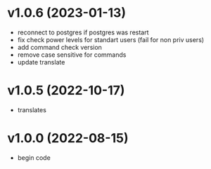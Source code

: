 # v1.0.6 (2023-01-13)

* reconnect to postgres if postgres was restart
* fix check power levels for standart users (fail for non priv users)
* add command check version
* remove case sensitive for commands
* update translate

# v1.0.5 (2022-10-17)
* translates

# v1.0.0 (2022-08-15)
* begin code
